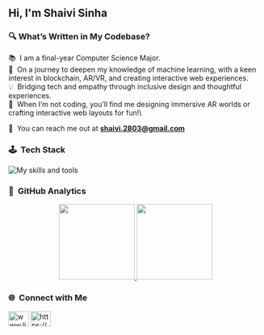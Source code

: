 ## Hi, I'm Shaivi Sinha

### 🔍&nbsp;What’s Written in My Codebase?


📚 &nbsp;I am a final-year Computer Science Major.\
🌱 &nbsp;On a journey to deepen my knowledge of machine learning, with a keen interest in blockchain, AR/VR, and creating interactive web experiences.\
💡 &nbsp;Bridging tech and empathy through inclusive design and thoughtful experiences.\
🎨 &nbsp;When I’m not coding, you’ll find me designing immersive AR worlds or crafting interactive web layouts for fun!\
<!-- 👨‍💻 &nbsp;Check out my [Portfolio](https://shaivisinha.notion.site/Shaivi-Sinha-453053a341e84d509784b6e7e10a6f37?pvs=4)\ -->
📧 &nbsp;You can reach me out at **shaivi.2803@gmail.com**

### 🕹️ &nbsp;Tech Stack

![My skills and tools](https://skillicons.dev/icons?i=cpp,python,js,html,css,mongodb,java,react,django,mysql,figma,unity,blender,photoshop,rust&theme=light&perline=13)

### 🎢 &nbsp;GitHub Analytics

<p align="center">
  <a href="https://github.com/shaivi2028">
    <img height="150em" src="https://github-readme-stats-eight-theta.vercel.app/api?username=shaivi2028&show_icons=true&theme=algolia&include_all_commits=true&count_private=true"/>
    <img height="150em" src="https://github-readme-stats-eight-theta.vercel.app/api/top-langs/?username=shaivi2028&layout=compact&langs_count=8&theme=algolia"/>
  </a>
</p>

### 🌐 &nbsp;Connect with Me

<p align="left">
<a href="https://linkedin.com/in/www.linkedin.com/in/shaivisinha2028" target="blank"><img align="center" src="https://raw.githubusercontent.com/rahuldkjain/github-profile-readme-generator/master/src/images/icons/Social/linked-in-alt.svg" alt="www.linkedin.com/in/shaivisinha2028" height="30" width="40" /></a>
<a href="https://www.youtube.com/c/https://www.youtube.com/@shaivisinha670" target="blank"><img align="center" src="https://raw.githubusercontent.com/rahuldkjain/github-profile-readme-generator/master/src/images/icons/Social/youtube.svg" alt="https://www.youtube.com/@shaivisinha670" height="30" width="40" /></a>
</p>
